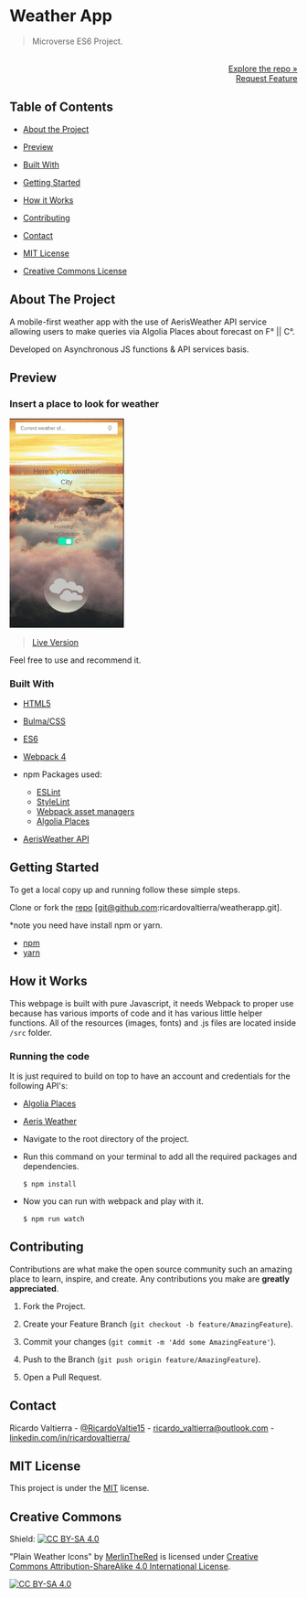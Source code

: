 # Weather App

> Microverse ES6 Project.

<p align="right">
  <br>
  <a href="https://github.com/ricardovaltierra/weatherapp">Explore the repo »</a>
  <br>
  <a href="https://github.com/ricardovaltierra/weatherapp/issues">Request Feature</a>
</p>

## Table of Contents

* [About the Project](#about-the-project)

* [Preview](#preview)

* [Built With](#built-with)

* [Getting Started](#getting-started)

* [How it Works](#how-it-works)

* [Contributing](#contributing)

* [Contact](#contact)

* [MIT License](#mit-license)

* [Creative Commons License](#creative-commons-license)


## About The Project

A mobile-first weather app with the use of AerisWeather API service allowing users to make queries via Algolia Places about forecast on F° || C°.

Developed on Asynchronous JS functions &amp; API services basis.

## Preview
### Insert a place to look for weather
<img src="./src/img/usage_1.gif" alt="Query places to look for its weather information" width="200"/>

> [Live Version](https://weather-query.netlify.app/)

Feel free to use and recommend it.

### Built With

* [HTML5](https://developer.mozilla.org/es/docs/HTML/HTML5)

* [Bulma/CSS](https://bulma.io/)

* [ES6](https://es6.io/)

* [Webpack 4](https://webpack.js.org/)

* npm Packages used:
    * [ESLint](https://eslint.org/)
    * [StyleLint](https://stylelint.io/)
    * [Webpack asset managers](https://webpack.js.org/guides/asset-management/)
    * [Algolia Places](https://community.algolia.com/places/)

* [AerisWeather API](https://www.aerisweather.com/)

## Getting Started

To get a local copy up and running follow these simple steps.

Clone or fork the <a href="https://github.com/ricardovaltierra/weatherapp">repo</a> [git@github.com:ricardovaltierra/weatherapp.git].

*note you need have install npm or yarn.
* [npm](https://www.npmjs.com/get-npm)
* [yarn](https://classic.yarnpkg.com/en/docs/install)

## How it Works

This webpage is built with pure Javascript, it needs Webpack to proper use because has various imports of code and it has various little helper functions. All of the resources (images, fonts) and .js files are located inside `/src` folder.

### Running the code

It is just required to build on top to have an account and credentials for the following API's:

* [Algolia Places](https://community.algolia.com/)
* [Aeris Weather](https://www.aerisweather.com/)

*   Navigate to the root directory of the project.

*   Run this command on your terminal to add all the required packages and dependencies.
    ```
    $ npm install
    ```
*   Now you can run with webpack and play with it.
    ```
    $ npm run watch
    ```
    
## Contributing

Contributions are what make the open source community such an amazing place to learn, inspire, and create. Any contributions you make are **greatly appreciated**.

1. Fork the Project.

2. Create your Feature Branch (`git checkout -b feature/AmazingFeature`).

3. Commit your changes (`git commit -m 'Add some AmazingFeature'`).

4. Push to the Branch (`git push origin feature/AmazingFeature`).

5. Open a Pull Request.

## Contact

Ricardo Valtierra - [@RicardoValtie15](https://twitter.com/RicardoValtie15) - ricardo_valtierra@outlook.com  - [linkedin.com/in/ricardovaltierra/](https://www.linkedin.com/in/ricardovaltierra/)

## MIT License

This project is under the [MIT](LICENSE) license.

## Creative Commons

Shield: [![CC BY-SA 4.0][cc-by-sa-shield]][cc-by-sa]

"Plain Weather Icons" by [MerlinTheRed](https://www.deviantart.com/merlinthered/about#about) is licensed under [Creative Commons Attribution-ShareAlike 4.0 International License][cc-by-sa].

[![CC BY-SA 4.0][cc-by-sa-image]][cc-by-sa]

[cc-by-sa]: http://creativecommons.org/licenses/by-sa/4.0/
[cc-by-sa-image]: https://licensebuttons.net/l/by-sa/4.0/88x31.png
[cc-by-sa-shield]: https://img.shields.io/badge/License-CC%20BY--SA%204.0-lightgrey.svg

